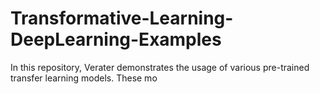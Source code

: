 # Transformative-Learning-DeepLearning-Examples
In this repository, Verater demonstrates the usage of various pre-trained transfer learning models. These mo